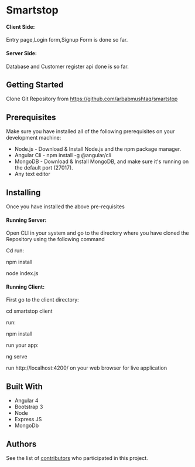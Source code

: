 # Smartstop

#### Client Side:
Entry page,Login form,Signup Form is done so far.

#### Server Side:
Database and Customer register api done is so far.

## Getting Started

Clone Git Repository from https://github.com/arbabmushtaq/smartstop

## Prerequisites

Make sure you have installed all of the following prerequisites on your development machine:

- Node.js - Download & Install Node.js and the npm package manager.  
- Angular Cli - npm install -g @angular/cli
- MongoDB - Download & Install MongoDB, and make sure it's running on the default port (27017).
- Any text editor

## Installing

Once you have installed the above pre-requisites

#### Running Server:

Open CLI in your system and go to the directory where you have cloned the
Repository using the following command 

Cd <your directory>
run:

npm install

node index.js

#### Running Client:

First go to the client directory:

cd smartstop client

run:

npm install 

run your app:

ng serve

run http://localhost:4200/ on your web browser for live application


## Built With

 - Angular 4
 - Bootstrap 3
 - Node 
 - Express JS
 - MongoDb


## Authors

See the list of [contributors](https://github.com/arbabmushtaq/smartstop/contributors) who participated in this project.


